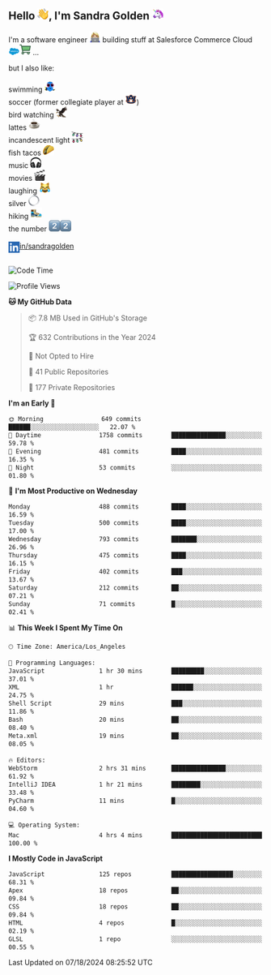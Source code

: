 ## Hello <img src="./static/emoji/wave.png" width="22" />, I'm Sandra Golden <img src="./static/emoji/unicorn-face.png" width="22" />

I'm a software engineer <img src="./static/emoji/female-technologist.png" width="22" /> building stuff at Salesforce Commerce Cloud <img src="./static/emoji/salesforce.png" width="22" /><img src="./static/emoji/commerce-cloud.png" width="22" />&nbsp;...

but I also like:<br/><br/>
swimming <img alt="swimming" src="./static/emoji/keep-swimming.png" width="22" /><br/>
soccer  (former collegiate player at <img src="./static/emoji/auburn.png" width="22" />)<br/>
bird watching <img src="./static/emoji/eagle.png" width="22" /><br/>
lattes <img src="./static/emoji/coffee.png" width="22" /><br/>
incandescent light <img src="./static/emoji/lights.png" width="22" /><br/>
fish tacos <img src="./static/emoji/taco.png" width="22" /><br/>
music <img src="./static/emoji/headphones.png" width="22" /><br/>
movies <img src="./static/emoji/movie-clapper.png" width="22" /><br/>
laughing <img src="./static/emoji/joy-cat.png" width="22" /><br/>
silver <img src="./static/emoji/silver-hoop.png" width="22" /><br/>
hiking <img src="./static/emoji/hiker.png" width="22" /><br/>
the number <img src="./static/emoji/two.png" width="22" /><img src="./static/emoji/two.png" width="22" />
<br/><br/>
<img align="left" alt="Sandra Golden | LinkedIn" width="22px" src="./static/emoji/linkedin.png" /> <a href="https://www.linkedin.com/in/sandragolden/">in/sandragolden</a>
<br/><br/>
<!--START_SECTION:waka-->
![Code Time](http://img.shields.io/badge/Code%20Time-459%20hrs%2027%20mins-blue)

![Profile Views](http://img.shields.io/badge/Profile%20Views-0-blue)

**🐱 My GitHub Data** 

> 📦 7.8 MB Used in GitHub's Storage 
 > 
> 🏆 632 Contributions in the Year 2024
 > 
> 🚫 Not Opted to Hire
 > 
> 📜 41 Public Repositories 
 > 
> 🔑 177 Private Repositories 
 > 
**I'm an Early 🐤** 

```text
🌞 Morning                649 commits         ██████░░░░░░░░░░░░░░░░░░░   22.07 % 
🌆 Daytime                1758 commits        ███████████████░░░░░░░░░░   59.78 % 
🌃 Evening                481 commits         ████░░░░░░░░░░░░░░░░░░░░░   16.35 % 
🌙 Night                  53 commits          ░░░░░░░░░░░░░░░░░░░░░░░░░   01.80 % 
```
📅 **I'm Most Productive on Wednesday** 

```text
Monday                   488 commits         ████░░░░░░░░░░░░░░░░░░░░░   16.59 % 
Tuesday                  500 commits         ████░░░░░░░░░░░░░░░░░░░░░   17.00 % 
Wednesday                793 commits         ███████░░░░░░░░░░░░░░░░░░   26.96 % 
Thursday                 475 commits         ████░░░░░░░░░░░░░░░░░░░░░   16.15 % 
Friday                   402 commits         ███░░░░░░░░░░░░░░░░░░░░░░   13.67 % 
Saturday                 212 commits         ██░░░░░░░░░░░░░░░░░░░░░░░   07.21 % 
Sunday                   71 commits          █░░░░░░░░░░░░░░░░░░░░░░░░   02.41 % 
```


📊 **This Week I Spent My Time On** 

```text
🕑︎ Time Zone: America/Los_Angeles

💬 Programming Languages: 
JavaScript               1 hr 30 mins        █████████░░░░░░░░░░░░░░░░   37.01 % 
XML                      1 hr                ██████░░░░░░░░░░░░░░░░░░░   24.75 % 
Shell Script             29 mins             ███░░░░░░░░░░░░░░░░░░░░░░   11.86 % 
Bash                     20 mins             ██░░░░░░░░░░░░░░░░░░░░░░░   08.40 % 
Meta.xml                 19 mins             ██░░░░░░░░░░░░░░░░░░░░░░░   08.05 % 

🔥 Editors: 
WebStorm                 2 hrs 31 mins       ███████████████░░░░░░░░░░   61.92 % 
IntelliJ IDEA            1 hr 21 mins        ████████░░░░░░░░░░░░░░░░░   33.48 % 
PyCharm                  11 mins             █░░░░░░░░░░░░░░░░░░░░░░░░   04.60 % 

💻 Operating System: 
Mac                      4 hrs 4 mins        █████████████████████████   100.00 % 
```

**I Mostly Code in JavaScript** 

```text
JavaScript               125 repos           █████████████████░░░░░░░░   68.31 % 
Apex                     18 repos            ██░░░░░░░░░░░░░░░░░░░░░░░   09.84 % 
CSS                      18 repos            ██░░░░░░░░░░░░░░░░░░░░░░░   09.84 % 
HTML                     4 repos             █░░░░░░░░░░░░░░░░░░░░░░░░   02.19 % 
GLSL                     1 repo              ░░░░░░░░░░░░░░░░░░░░░░░░░   00.55 % 
```




 Last Updated on 07/18/2024 08:25:52 UTC
<!--END_SECTION:waka-->

